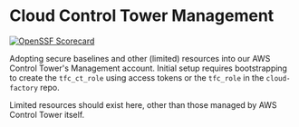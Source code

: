 # Cloud Control Tower Management
[![OpenSSF Scorecard](https://api.scorecard.dev/projects/github.com/grendel-consulting/cloud-control-tower-management/badge)](https://scorecard.dev/viewer/?uri=github.com/grendel-consulting/cloud-control-tower-management)

Adopting secure baselines and other (limited) resources into our AWS Control Tower's Management account. Initial setup requires bootstrapping to create the `tfc_ct_role` using access tokens or the `tfc_role` in the `cloud-factory` repo.

Limited resources should exist here, other than those managed by AWS Control Tower itself.
